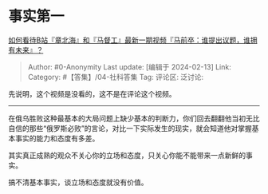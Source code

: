 # 事实第一
[如何看待B站『章北海』和『马督工』最新一期视频『马前卒：谁提出议题，谁拥有未来』？](https://www.zhihu.com/question/644043272/answer/3395117078)

> Author: #0-Anonymity
> Last update: [编辑于 2024-02-13]
> Link:
> Category: #【答集】/04-社科答集 
> Tag: 
> 评论区:
> 泛讨论:

先说明，这个视频是没看的，这不是在评论这个视频。

--------------------

在俄乌胜败这种最基本的大局问题上缺少基本的判断力，你们回去翻翻他当初无比自信的那些“俄罗斯必败”的言论，对比一下实际发生的现实，就会知道他对掌握基本事实的能力和态度有多差。

其实真正成熟的观众不关心你的立场和态度，只关心你能不能带来一点新鲜的事实。

搞不清基本事实，谈立场和态度就没有价值。